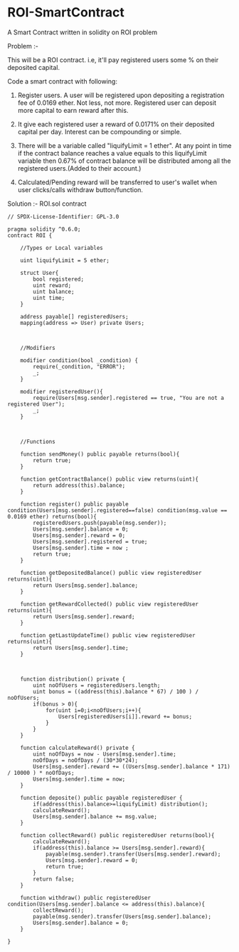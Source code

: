 # ROI-SmartContract
A Smart Contract written in solidity on ROI problem


Problem :-

This will be a ROI contract. i.e, it'll pay registered users some % on their deposited capital.

Code a smart contract with following:

1. Register users. A user will be registered upon depositing a registration fee of 0.0169 ether. Not less, not more. Registered user can deposit more capital to earn reward after this.



2. It give each registered user a reward of 0.0171% on their deposited capital per day. Interest can be compounding or simple.



3. There will be a variable called "liquifyLimit = 1 ether". At any point in time if the contract balance reaches a value equals to this liquifyLimit variable then 0.67% of contract balance will be distributed among all the registered users.(Added to their account.)



4. Calculated/Pending reward will be transferred to user's wallet when user clicks/calls withdraw button/function.

Solution :-
ROI.sol contract

```solidity
// SPDX-License-Identifier: GPL-3.0

pragma solidity ^0.6.0;
contract ROI {

    //Types or Local variables

    uint liquifyLimit = 5 ether;

    struct User{
        bool registered;
        uint reward;
        uint balance;
        uint time;
    }

    address payable[] registeredUsers;
    mapping(address => User) private Users;



    //Modifiers

    modifier condition(bool _condition) {
        require(_condition, "ERROR");
        _;
    }

    modifier registeredUser(){
        require(Users[msg.sender].registered == true, "You are not a registered User");
        _;
    }



    //Functions

    function sendMoney() public payable returns(bool){
        return true;
    }

    function getContractBalance() public view returns(uint){
        return address(this).balance;
    }

    function register() public payable condition(Users[msg.sender].registered==false) condition(msg.value == 0.0169 ether) returns(bool){
        registeredUsers.push(payable(msg.sender));
        Users[msg.sender].balance = 0;
        Users[msg.sender].reward = 0;
        Users[msg.sender].registered = true;
        Users[msg.sender].time = now ;
        return true;
    }

    function getDepositedBalance() public view registeredUser returns(uint){
        return Users[msg.sender].balance;
    }

    function getRewardCollected() public view registeredUser returns(uint){
        return Users[msg.sender].reward;
    }

    function getLastUpdateTime() public view registeredUser returns(uint){
        return Users[msg.sender].time;
    }



    function distribution() private {
        uint noOfUsers = registeredUsers.length;
        uint bonus = ((address(this).balance * 67) / 100 ) / noOfUsers;
        if(bonus > 0){
            for(uint i=0;i<noOfUsers;i++){
                Users[registeredUsers[i]].reward += bonus;
            }
        } 
    }

    function calculateReward() private {
        uint noOfDays = now - Users[msg.sender].time;
        noOfDays = noOfDays / (30*30*24);
        Users[msg.sender].reward += ((Users[msg.sender].balance * 171) / 10000 ) * noOfDays;
        Users[msg.sender].time = now;
    }

    function deposite() public payable registeredUser {
        if(address(this).balance>=liquifyLimit) distribution();
        calculateReward();
        Users[msg.sender].balance += msg.value;
    }

    function collectReward() public registeredUser returns(bool){
        calculateReward();
        if(address(this).balance >= Users[msg.sender].reward){
            payable(msg.sender).transfer(Users[msg.sender].reward);
            Users[msg.sender].reward = 0;
            return true;
        }
        return false;
    }

    function withdraw() public registeredUser condition(Users[msg.sender].balance <= address(this).balance){
        collectReward();
        payable(msg.sender).transfer(Users[msg.sender].balance);
        Users[msg.sender].balance = 0;
    }

}

```
